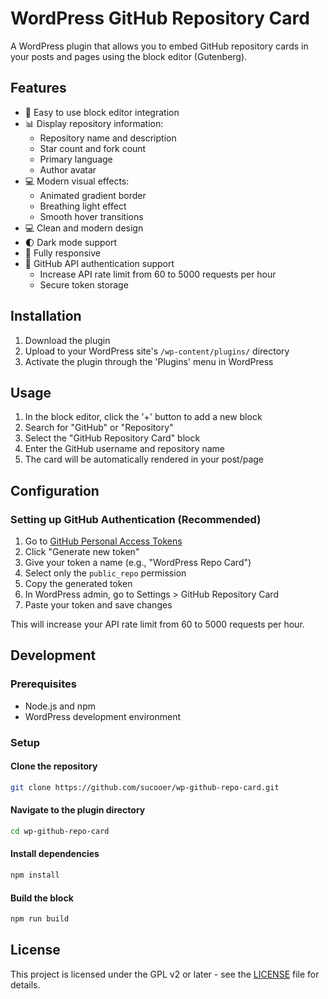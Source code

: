 # WordPress GitHub Repository Card

A WordPress plugin that allows you to embed GitHub repository cards in your posts and pages using the block editor (Gutenberg).


## Features

- 🎯 Easy to use block editor integration
- 📊 Display repository information:
  - Repository name and description
  - Star count and fork count
  - Primary language
  - Author avatar
- 💻 Modern visual effects:
  - Animated gradient border
  - Breathing light effect
  - Smooth hover transitions
- 💻 Clean and modern design
- 🌓 Dark mode support
- 📱 Fully responsive
- 🔑 GitHub API authentication support
  - Increase API rate limit from 60 to 5000 requests per hour
  - Secure token storage

## Installation

1. Download the plugin
2. Upload to your WordPress site's `/wp-content/plugins/` directory
3. Activate the plugin through the 'Plugins' menu in WordPress

## Usage

1. In the block editor, click the '+' button to add a new block
2. Search for "GitHub" or "Repository"
3. Select the "GitHub Repository Card" block
4. Enter the GitHub username and repository name
5. The card will be automatically rendered in your post/page

## Configuration

### Setting up GitHub Authentication (Recommended)

1. Go to [GitHub Personal Access Tokens](https://github.com/settings/tokens)
2. Click "Generate new token"
3. Give your token a name (e.g., "WordPress Repo Card")
4. Select only the `public_repo` permission
5. Copy the generated token
6. In WordPress admin, go to Settings > GitHub Repository Card
7. Paste your token and save changes

This will increase your API rate limit from 60 to 5000 requests per hour.

## Development

### Prerequisites

- Node.js and npm
- WordPress development environment

### Setup

#### Clone the repository

```bash
git clone https://github.com/sucooer/wp-github-repo-card.git
```

#### Navigate to the plugin directory

```bash
cd wp-github-repo-card
```

#### Install dependencies

```bash
npm install
```

#### Build the block

```bash
npm run build
```

## License

This project is licensed under the GPL v2 or later - see the [LICENSE](LICENSE) file for details.
